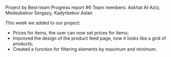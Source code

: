 Project by Best-team 
Progress report #6 
Team members: Askhat Al-Aziz, Medeubekov Sergazy, Kadyrbekov Aslan

This week we added to our project:
  * Prices for items, the user can now set prices for items;
  * Improved the design of the product feed page, now it looks like a grid of products;
  * Created a function for filtering elements by maximum and minimum.
